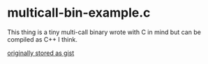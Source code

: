 # multicall-bin-example.c
This thing is a tiny multi-call binary wrote with C in mind but can be compiled as C++ I think.

[originally stored as gist](https://gist.github.com/jusdepatate/9748408011739a7b116006b9ec787bf2)
